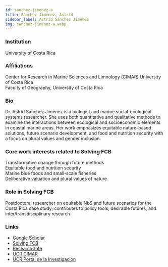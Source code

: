 ```yaml
---
id: sanchez-jimenez-a
title: Sánchez Jiménez, Astrid
sidebar_label: Astrid Sánchez Jiménez
img: sanchez-jimenez-a.webp
---
```


### Institution

University of Costa Rica


### Affiliations

Center for Research in Marine Sciences and Limnology (CIMAR) University of Costa Rica  
Faculty of Geography, University of Costa Rica

### Bio

Dr. Astrid Sánchez Jiménez is a biologist and marine social-ecological systems researcher. She uses both quantitative and qualitative methods to examine the interactions between ecological and socioeconomic elements in coastal marine areas. Her work emphasizes equitable nature-based solutions, future scenario development, and food and nutrition security with a focus on plural values and gender inclusion.

### Core work interests related to Solving FCB

Transformative change through future methods  
Equitable food and nutrition security  
Marine blue foods and small-scale fisheries  
Deliberative valuation and plural values of nature

### Role in Solving FCB

Postdoctoral researcher on equitable NbS and future scenarios for the Costa Rica case study; contributes to policy tools, desirable futures, and inter/transdisciplinary research
### Links
- [Google Scholar](https://scholar.google.com/citations?user=ABljDI8AAAAJ)
- [Solving FCB](https://solvingfcb.org/people/jimenez-as/)
- [ResearchGate](https://www.researchgate.net/profile/Astrid-Sanchez-Jimenez)
- [UCR CIMAR](https://www.cimar.ucr.ac.cr/investigacion/investigadores/astrid-sanchez-jimenez.html)
- [UCR Portal de la Investigación](https://www.kerwa.ucr.ac.cr/cris/rp/rp00454)
  